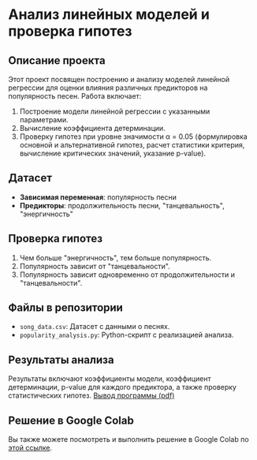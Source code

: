 # Анализ линейных моделей и проверка гипотез

## Описание проекта

Этот проект посвящен построению и анализу моделей линейной регрессии для оценки влияния различных предикторов на популярность песен. Работа включает:

1. Построение модели линейной регрессии с указанными параметрами.
2. Вычисление коэффициента детерминации.
3. Проверку гипотез при уровне значимости α = 0.05 (формулировка основной и альтернативной гипотез, расчет статистики критерия, вычисление критических значений, указание p-value).

## Датасет

- **Зависимая переменная**: популярность песни
- **Предикторы**: продолжительность песни, "танцевальность", "энергичность"

## Проверка гипотез

1. Чем больше "энергичность", тем больше популярность.
2. Популярность зависит от "танцевальности".
3. Популярность зависит одновременно от продолжительности и "танцевальности".

## Файлы в репозитории

- `song_data.csv`: Датасет с данными о песнях.
- `popularity_analysis.py`: Python-скрипт с реализацией анализа.

## Результаты анализа

Результаты включают коэффициенты модели, коэффициент детерминации, p-value для каждого предиктора, а также проверку статистических гипотез.
[Вывод программы (pdf)](Result.pdf)

## Решение в Google Colab

Вы также можете посмотреть и выполнить решение в Google Colab по [этой ссылке](https://colab.research.google.com/drive/1WH497rsf-q5vNLegzY7ONyT9U7jfOhxN?usp=sharing).


